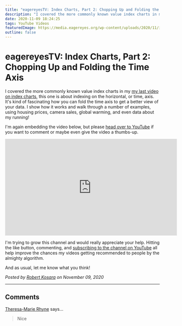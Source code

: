 ```yaml
---
title: "eagereyesTV: Index Charts, Part 2: Chopping Up and Folding the Time Axis"
description: "I covered the more commonly known value index charts in my  my last video on index charts, this one is about indexing on the horizontal, or time, axis. It's kind of fascinating how you can fold the time axis to get a better view of your data. I show how it works and walk through a number of examples, using housing prices, camera sales, global warming, and even data about my running!"
date: 2020-11-09 18:24:25
tags: YouTube Videos
featuredImage: https://media.eagereyes.org/wp-content/uploads/2020/11/index-Charts-2-Thumbnail.jpeg
outline: false
---
```


# eagereyesTV: Index Charts, Part 2: Chopping Up and Folding the Time Axis

I covered the more commonly known value index charts in my  <a href="https://youtu.be/qs7h19vaqQc">my last video on index charts</a>, this one is about indexing on the horizontal, or time, axis. It's kind of fascinating how you can fold the time axis to get a better view of your data. I show how it works and walk through a number of examples, using housing prices, camera sales, global warming, and even data about my running!

I'm again embedding the video below, but please <a href="https://youtu.be/0Yy90fvusEw">head over to YouTube</a> if you want to comment or maybe even give the video a thumbs-up.

<iframe width="560" height="315" src="https://www.youtube.com/embed/0Yy90fvusEw?si=b6PsP4MqqS6Z--Hu" title="YouTube video player" frameborder="0" allow="accelerometer; autoplay; clipboard-write; encrypted-media; gyroscope; picture-in-picture; web-share" allowfullscreen></iframe>
<p></p>

I'm trying to grow this channel and would really appreciate your help. Hitting the like button, commenting, and <a href="https://www.youtube.com/channel/UCKecjwo5N9YrRyYf_sj72KQ">subscribing to the channel on YouTube</a> all help improve the chances my videos getting recommended to people by the almighty algorithm.

And as usual, let me know what you think!


_Posted by <a href="/about">Robert Kosara</a> on November 09, 2020_


<aside class="comments">

---
## Comments

<a href="http://theresamarierhyne.com" rel="nofollow noopener" target="_blank">Theresa-Marie Rhyne</a> says…
>	Nice

</aside>

